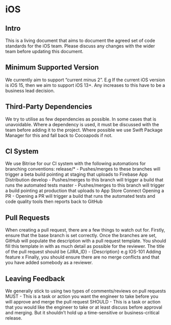 # iOS

## Intro

This is a living document that aims to document the agreed set of code standards for the iOS team. Please discuss any changes with the wider team before updating this document.

## Minimum Supported Version

We currently aim to support “current minus 2”.
E.g If the current iOS version is iOS 15, then we aim to support iOS 13+. Any increases to this have to be a business lead decision.

## Third-Party Dependencies

We try to utilise as few dependencies as possible. In some cases that is unavoidable. Where a dependency is used, it must be discussed with the team before adding it to the project. Where possible we use Swift Package Manager for this and fall back to Cocoapods if not.

## CI System

We use Bitrise for our CI system with the following automations for branching conventions:
release/* - Pushes/merges to these branches will trigger a beta build pointing at staging that uploads to Firebase App Distribution
develop - Pushes/merges to this branch will trigger a build that runs the automated tests
master - Pushes/merges to this branch will trigger a build pointing at production that uploads to App Store Connect
Opening a PR - Opening a PR will trigger a build that runs the automated tests and code quality tools then reports back to GitHub

## Pull Requests

When creating a pull request, there are a few things to watch out for. Firstly, ensure that the base branch is set correctly.
Once the branches are set, GitHub will populate the description with a pull request template. You should fill this template in with as much detail as possible for the reviewer. 
The title of the pull request should be {JIRA_ID} - {Description} e.g IOS-101 Adding feature x
Finally, you should ensure there are no merge conflicts and that you have added somebody as a reviewer.

## Leaving Feedback

We generally stick to using two types of comments/reviews on pull requests
MUST - This is a task or action you want the engineer to take before you will approve and merge the pull request
SHOULD - This is a task or action that you would like the engineer to take or at least discuss before approval and merging. But it shouldn’t hold up a time-sensitive or business-critical release.
